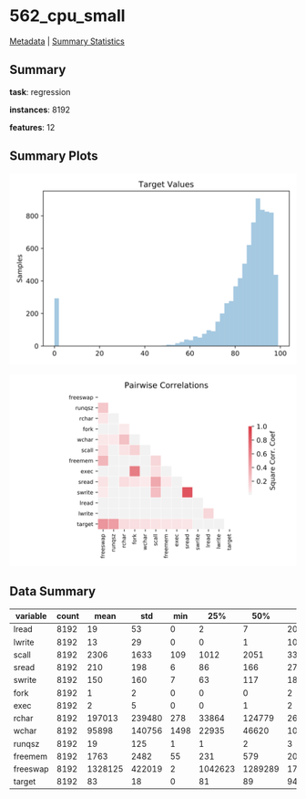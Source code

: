 # 562_cpu_small

[Metadata](metadata.yaml) | [Summary Statistics](summary_stats.csv)

## Summary

**task**: regression

**instances**: 8192

**features**: 12

## Summary Plots

![Labels](label.svg)

![Corr](corr.svg)

## Data Summary

|	variable	|	count	|	mean	|	std	|	min	|	25%	|	50%	|	75%	|	max|
| --- | --- | --- | --- | --- | --- | --- | --- | --- |
|	lread	|	8192	|	19	|	53	|	0	|	2	|	7	|	20	|	1845
|	lwrite	|	8192	|	13	|	29	|	0	|	0	|	1	|	10	|	575
|	scall	|	8192	|	2306	|	1633	|	109	|	1012	|	2051	|	3317	|	12493
|	sread	|	8192	|	210	|	198	|	6	|	86	|	166	|	279	|	5318
|	swrite	|	8192	|	150	|	160	|	7	|	63	|	117	|	185	|	5456
|	fork	|	8192	|	1	|	2	|	0	|	0	|	0	|	2	|	20
|	exec	|	8192	|	2	|	5	|	0	|	0	|	1	|	2	|	59
|	rchar	|	8192	|	197013	|	239480	|	278	|	33864	|	124779	|	267669	|	2526649
|	wchar	|	8192	|	95898	|	140756	|	1498	|	22935	|	46620	|	106148	|	1801623
|	runqsz	|	8192	|	19	|	125	|	1	|	1	|	2	|	3	|	2823
|	freemem	|	8192	|	1763	|	2482	|	55	|	231	|	579	|	2002	|	12027
|	freeswap	|	8192	|	1328125	|	422019	|	2	|	1042623	|	1289289	|	1730379	|	2243187
|	target	|	8192	|	83	|	18	|	0	|	81	|	89	|	94	|	99
